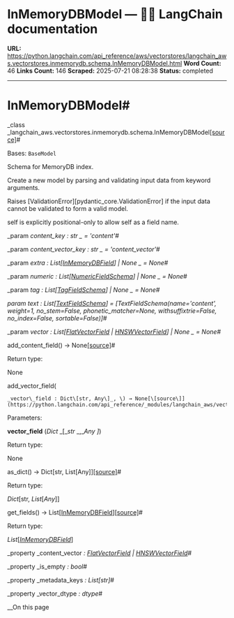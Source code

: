 # InMemoryDBModel — 🦜🔗 LangChain  documentation

**URL:** https://python.langchain.com/api_reference/aws/vectorstores/langchain_aws.vectorstores.inmemorydb.schema.InMemoryDBModel.html
**Word Count:** 46
**Links Count:** 146
**Scraped:** 2025-07-21 08:28:38
**Status:** completed

---

# InMemoryDBModel\#

_class _langchain\_aws.vectorstores.inmemorydb.schema.InMemoryDBModel[\[source\]](https://python.langchain.com/api_reference/_modules/langchain_aws/vectorstores/inmemorydb/schema.html#InMemoryDBModel)\#     

Bases: `BaseModel`

Schema for MemoryDB index.

Create a new model by parsing and validating input data from keyword arguments.

Raises \[ValidationError\]\[pydantic\_core.ValidationError\] if the input data cannot be validated to form a valid model.

self is explicitly positional-only to allow self as a field name.

_param _content\_key _: str_ _ = 'content'_\#     

_param _content\_vector\_key _: str_ _ = 'content\_vector'_\#     

_param _extra _: List\[[InMemoryDBField](https://python.langchain.com/api_reference/aws/vectorstores/langchain_aws.vectorstores.inmemorydb.schema.InMemoryDBField.html#langchain_aws.vectorstores.inmemorydb.schema.InMemoryDBField "langchain_aws.vectorstores.inmemorydb.schema.InMemoryDBField")\] | None_ _ = None_\#     

_param _numeric _: List\[[NumericFieldSchema](https://python.langchain.com/api_reference/aws/vectorstores/langchain_aws.vectorstores.inmemorydb.schema.NumericFieldSchema.html#langchain_aws.vectorstores.inmemorydb.schema.NumericFieldSchema "langchain_aws.vectorstores.inmemorydb.schema.NumericFieldSchema")\] | None_ _ = None_\#     

_param _tag _: List\[[TagFieldSchema](https://python.langchain.com/api_reference/aws/vectorstores/langchain_aws.vectorstores.inmemorydb.schema.TagFieldSchema.html#langchain_aws.vectorstores.inmemorydb.schema.TagFieldSchema "langchain_aws.vectorstores.inmemorydb.schema.TagFieldSchema")\] | None_ _ = None_\#     

_param _text _: List\[[TextFieldSchema](https://python.langchain.com/api_reference/aws/vectorstores/langchain_aws.vectorstores.inmemorydb.schema.TextFieldSchema.html#langchain_aws.vectorstores.inmemorydb.schema.TextFieldSchema "langchain_aws.vectorstores.inmemorydb.schema.TextFieldSchema")\]__ = \[TextFieldSchema\(name='content', weight=1, no\_stem=False, phonetic\_matcher=None, withsuffixtrie=False, no\_index=False, sortable=False\)\]_\#     

_param _vector _: List\[[FlatVectorField](https://python.langchain.com/api_reference/aws/vectorstores/langchain_aws.vectorstores.inmemorydb.schema.FlatVectorField.html#langchain_aws.vectorstores.inmemorydb.schema.FlatVectorField "langchain_aws.vectorstores.inmemorydb.schema.FlatVectorField") | [HNSWVectorField](https://python.langchain.com/api_reference/aws/vectorstores/langchain_aws.vectorstores.inmemorydb.schema.HNSWVectorField.html#langchain_aws.vectorstores.inmemorydb.schema.HNSWVectorField "langchain_aws.vectorstores.inmemorydb.schema.HNSWVectorField")\] | None_ _ = None_\#     

add\_content\_field\(\) → None[\[source\]](https://python.langchain.com/api_reference/_modules/langchain_aws/vectorstores/inmemorydb/schema.html#InMemoryDBModel.add_content_field)\#     

Return type:     

None

add\_vector\_field\(

    _vector\_field : Dict\[str, Any\]_, \) → None[\[source\]](https://python.langchain.com/api_reference/_modules/langchain_aws/vectorstores/inmemorydb/schema.html#InMemoryDBModel.add_vector_field)\#     

Parameters:     

**vector\_field** \(_Dict_ _\[__str_ _,__Any_ _\]_\)

Return type:     

None

as\_dict\(\) → Dict\[str, List\[Any\]\][\[source\]](https://python.langchain.com/api_reference/_modules/langchain_aws/vectorstores/inmemorydb/schema.html#InMemoryDBModel.as_dict)\#     

Return type:     

_Dict_\[str, _List_\[_Any_\]\]

get\_fields\(\) → List\[[InMemoryDBField](https://python.langchain.com/api_reference/aws/vectorstores/langchain_aws.vectorstores.inmemorydb.schema.InMemoryDBField.html#langchain_aws.vectorstores.inmemorydb.schema.InMemoryDBField "langchain_aws.vectorstores.inmemorydb.schema.InMemoryDBField")\][\[source\]](https://python.langchain.com/api_reference/_modules/langchain_aws/vectorstores/inmemorydb/schema.html#InMemoryDBModel.get_fields)\#     

Return type:     

_List_\[[_InMemoryDBField_](https://python.langchain.com/api_reference/aws/vectorstores/langchain_aws.vectorstores.inmemorydb.schema.InMemoryDBField.html#langchain_aws.vectorstores.inmemorydb.schema.InMemoryDBField "langchain_aws.vectorstores.inmemorydb.schema.InMemoryDBField")\]

_property _content\_vector _: [FlatVectorField](https://python.langchain.com/api_reference/aws/vectorstores/langchain_aws.vectorstores.inmemorydb.schema.FlatVectorField.html#langchain_aws.vectorstores.inmemorydb.schema.FlatVectorField "langchain_aws.vectorstores.inmemorydb.schema.FlatVectorField") | [HNSWVectorField](https://python.langchain.com/api_reference/aws/vectorstores/langchain_aws.vectorstores.inmemorydb.schema.HNSWVectorField.html#langchain_aws.vectorstores.inmemorydb.schema.HNSWVectorField "langchain_aws.vectorstores.inmemorydb.schema.HNSWVectorField")_\#     

_property _is\_empty _: bool_\#     

_property _metadata\_keys _: List\[str\]_\#     

_property _vector\_dtype _: dtype_\#     

__On this page
